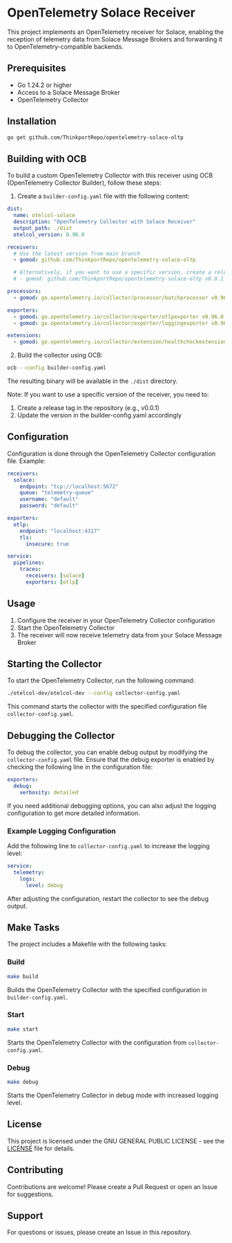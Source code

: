 # OpenTelemetry Solace Receiver

This project implements an OpenTelemetry receiver for Solace, enabling the reception of telemetry data from Solace Message Brokers and forwarding it to OpenTelemetry-compatible backends.

## Prerequisites

- Go 1.24.2 or higher
- Access to a Solace Message Broker
- OpenTelemetry Collector

## Installation

```bash
go get github.com/ThinkportRepo/opentelemetry-solace-oltp
```

## Building with OCB

To build a custom OpenTelemetry Collector with this receiver using OCB (OpenTelemetry Collector Builder), follow these steps:

1. Create a `builder-config.yaml` file with the following content:

```yaml
dist:
  name: otelcol-solace
  description: "OpenTelemetry Collector with Solace Receiver"
  output_path: ./dist
  otelcol_version: 0.96.0

receivers:
  # Use the latest version from main branch
  - gomod: github.com/ThinkportRepo/opentelemetry-solace-oltp

  # Alternatively, if you want to use a specific version, create a release tag first
  # - gomod: github.com/ThinkportRepo/opentelemetry-solace-oltp v0.0.1

processors:
  - gomod: go.opentelemetry.io/collector/processor/batchprocessor v0.96.0

exporters:
  - gomod: go.opentelemetry.io/collector/exporter/otlpexporter v0.96.0
  - gomod: go.opentelemetry.io/collector/exporter/loggingexporter v0.96.0

extensions:
  - gomod: go.opentelemetry.io/collector/extension/healthcheckextension v0.96.0
```

2. Build the collector using OCB:

```bash
ocb --config builder-config.yaml
```

The resulting binary will be available in the `./dist` directory.

Note: If you want to use a specific version of the receiver, you need to:
1. Create a release tag in the repository (e.g., v0.0.1)
2. Update the version in the builder-config.yaml accordingly

## Configuration

Configuration is done through the OpenTelemetry Collector configuration file. Example:

```yaml
receivers:
  solace:
    endpoint: "tcp://localhost:5672"
    queue: "telemetry-queue"
    username: "default"
    password: "default"

exporters:
  otlp:
    endpoint: "localhost:4317"
    tls:
      insecure: true

service:
  pipelines:
    traces:
      receivers: [solace]
      exporters: [otlp]
```

## Usage

1. Configure the receiver in your OpenTelemetry Collector configuration
2. Start the OpenTelemetry Collector
3. The receiver will now receive telemetry data from your Solace Message Broker

## Starting the Collector

To start the OpenTelemetry Collector, run the following command:

```bash
./otelcol-dev/otelcol-dev --config collector-config.yaml
```

This command starts the collector with the specified configuration file `collector-config.yaml`.

## Debugging the Collector

To debug the collector, you can enable debug output by modifying the `collector-config.yaml` file. Ensure that the debug exporter is enabled by checking the following line in the configuration file:

```yaml
exporters:
  debug:
    verbosity: detailed
```

If you need additional debugging options, you can also adjust the logging configuration to get more detailed information.

### Example Logging Configuration

Add the following line to `collector-config.yaml` to increase the logging level:

```yaml
service:
  telemetry:
    logs:
      level: debug
```

After adjusting the configuration, restart the collector to see the debug output.

## Make Tasks

The project includes a Makefile with the following tasks:

### Build
```bash
make build
```
Builds the OpenTelemetry Collector with the specified configuration in `builder-config.yaml`.

### Start
```bash
make start
```
Starts the OpenTelemetry Collector with the configuration from `collector-config.yaml`.

### Debug
```bash
make debug
```
Starts the OpenTelemetry Collector in debug mode with increased logging level.

## License

This project is licensed under the GNU GENERAL PUBLIC LICENSE - see the [LICENSE](LICENSE) file for details.

## Contributing

Contributions are welcome! Please create a Pull Request or open an Issue for suggestions.

## Support

For questions or issues, please create an Issue in this repository. 
